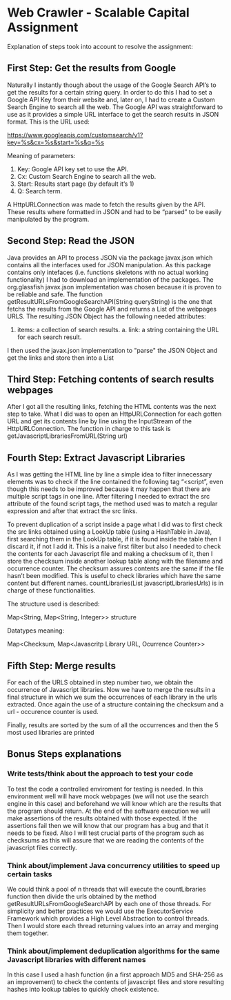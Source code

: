 # Web Crawler - Scalable Capital Assignment

Explanation of steps took into account to resolve the assignment:

## First Step: Get the results from Google

Naturally I instantly though about the usage of the Google Search API’s to get the results for a certain string query.  In order to do this I had to set a Google API Key from their website and, later on, I had to create a Custom Search Engine to search all the web. The Google API was straightforward to use as it provides a simple URL interface to get the search results in JSON format. This is the URL used:

https://www.googleapis.com/customsearch/v1?key=%s&cx=%s&start=%s&q=%s

Meaning of parameters:
1. Key: Google API key set to use the API.
2. Cx: Custom Search Engine to search all the web.
3. Start: Results start page (by default it’s 1)
4. Q: Search term.

A HttpURLConnection was made to fetch the results given by the API. These results where formatted in JSON and had to be “parsed” to be easily manipulated by the program.

## Second Step: Read the JSON

Java provides an API to process JSON via the package javax.json which contains all the interfaces used for JSON manipulation. As this package contains only intefaces (i.e. functions skeletons with no actual working functionality) I had to download an implementation of the packages. The org.glassfish javax.json implementation was chosen because it is proven to be reliable and safe.
The function getResultURLsFromGoogleSearchAPI(String queryString) is the one that fetchs the results from the Google API and returns a List of the webpages URLS. The resulting JSON Object has the following needed attributes:
1. items: a collection of search results.
  a. link: a string containing the URL for each search result.

I then used the javax.json implementation to "parse" the JSON Object and get the links and store then into a List
 
## Third Step: Fetching contents of search results webpages

After I got all the resulting links, fetching the HTML contents was the next step to take. What I did was to open an HttpURLConnection for each gotten URL and get its contents line by line using the InputStream of the HttpURLConnection. The function in charge to this task is getJavascriptLibrariesFromURL(String url) 

## Fourth Step: Extract Javascript Libraries

As I was getting the HTML line by line a simple idea to filter innecessary elements was to check if the line contained the following tag “<script”, even though this needs to be improved because it may happen that there are multiple script tags in one line. After filtering I needed to extract the src attribute of the found script tags, the method used was to match a regular expression and after that extract the src links.

To prevent duplication of a script inside a page what I did was to first check the src links obtained using a LookUp table (using a HashTable in Java), first searching them in the LookUp table, if it is found inside the table then I discard it, if not I add it. This is a naive first filter but also I needed to check the contents for each Javascript file and making a checksum of it, then I store the checksum inside another lookup table along with the filename and occurrence counter. The checksum assures contents are the same if the file hasn’t been modified. This is useful to check libraries which have the same content but different names. countLibraries(List<String> javascriptLibrariesUrls) is in charge of these functionalities.

The structure used is described:

Map<String, Map<String, Integer>> structure

Datatypes meaning:

Map<Checksum, Map<Javascritp Library URL, Ocurrence Counter>>

## Fifth Step: Merge results

For each of the URLS obtained in step number two, we obtain the occurrence of Javascript libraries. Now we have to merge the results in a final structure in which we sum the occurrences of each library in the urls extracted. Once again the use of a structure containing the checksum and a url - occurence counter is used. 

Finally, results are sorted by the sum of all the occurrences and then the 5 most used libraries are printed

## Bonus Steps explanations

### Write tests/think about the approach to test your code

To test the code a controlled enviroment for testing is needed. In this environment well will have mock webpages (we will not use the search engine in this case) and beforehand we will know which are the results that the program should return.  At the end of the software execution we will make assertions of the results obtained with those expected. If the assertions fail then we will know that our program has a bug and that it needs to be fixed. Also I will test crucial parts of the program such as checksums as this will assure that we are reading the contents of the javascript files correctly.

### Think about/implement Java concurrency utilities to speed up certain tasks

We could think a pool of n threads that will execute the countLibraries function then divide the urls obtained by the method getResultURLsFromGoogleSearchAPI by each one of those threads. For simplicity and better practices we would use the ExecutorService Framework which provides a High Level Abstraction to control threads. Then I would store each thread returning values into an array and merging them together.

### Think about/implement deduplication algorithms for the same Javascript libraries with different names

In this case I used a hash function (in a first approach MD5 and SHA-256 as an improvement) to check the contents of javascript files and store resulting hashes into lookup tables to quickly check existence.
